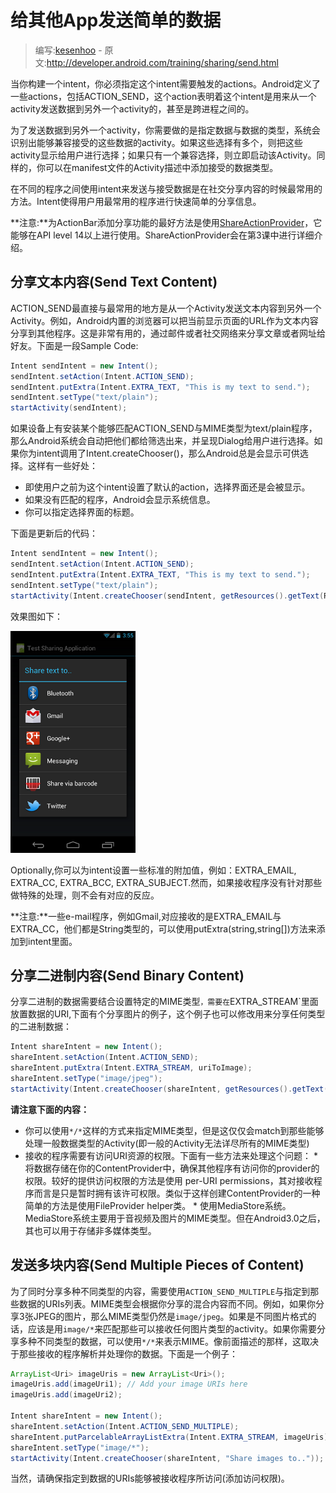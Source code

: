 # 给其他App发送简单的数据

> 编写:[kesenhoo](https://github.com/kesenhoo) - 原文:<http://developer.android.com/training/sharing/send.html>

当你构建一个intent，你必须指定这个intent需要触发的actions。Android定义了一些actions，包括ACTION_SEND，这个action表明着这个intent是用来从一个activity发送数据到另外一个activity的，甚至是跨进程之间的。

为了发送数据到另外一个activity，你需要做的是指定数据与数据的类型，系统会识别出能够兼容接受的这些数据的activity。如果这些选择有多个，则把这些activity显示给用户进行选择；如果只有一个兼容选择，则立即启动该Activity。同样的，你可以在manifest文件的Activity描述中添加接受的数据类型。

在不同的程序之间使用intent来发送与接受数据是在社交分享内容的时候最常用的方法。Intent使得用户用最常用的程序进行快速简单的分享信息。

**注意:**为ActionBar添加分享功能的最好方法是使用[ShareActionProvider](https://developer.android.com/reference/android/widget/ShareActionProvider.html)，它能够在API level 14以上进行使用。ShareActionProvider会在第3课中进行详细介绍。

## 分享文本内容(Send Text Content)

ACTION_SEND最直接与最常用的地方是从一个Activity发送文本内容到另外一个Activity。例如，Android内置的浏览器可以把当前显示页面的URL作为文本内容分享到其他程序。这是非常有用的，通过邮件或者社交网络来分享文章或者网址给好友。下面是一段Sample Code:

```java
Intent sendIntent = new Intent();
sendIntent.setAction(Intent.ACTION_SEND);
sendIntent.putExtra(Intent.EXTRA_TEXT, "This is my text to send.");
sendIntent.setType("text/plain");
startActivity(sendIntent);
```

如果设备上有安装某个能够匹配ACTION_SEND与MIME类型为text/plain程序，那么Android系统会自动把他们都给筛选出来，并呈现Dialog给用户进行选择。如果你为intent调用了Intent.createChooser()，那么Android总是会显示可供选择。这样有一些好处：

* 即使用户之前为这个intent设置了默认的action，选择界面还是会被显示。
* 如果没有匹配的程序，Android会显示系统信息。
* 你可以指定选择界面的标题。

下面是更新后的代码：

```java
Intent sendIntent = new Intent();
sendIntent.setAction(Intent.ACTION_SEND);
sendIntent.putExtra(Intent.EXTRA_TEXT, "This is my text to send.");
sendIntent.setType("text/plain");
startActivity(Intent.createChooser(sendIntent, getResources().getText(R.string.send_to));
```

效果图如下：

![share-text-screenshot.png](share-text-screenshot.png "Figure 1. Screenshot of ACTION_SEND intent chooser on a handset.")

Optionally,你可以为intent设置一些标准的附加值，例如：EXTRA_EMAIL, EXTRA_CC, EXTRA_BCC, EXTRA_SUBJECT.然而，如果接收程序没有针对那些做特殊的处理，则不会有对应的反应。

**注意:**一些e-mail程序，例如Gmail,对应接收的是EXTRA_EMAIL与EXTRA_CC，他们都是String类型的，可以使用putExtra(string,string[])方法来添加到intent里面。

## 分享二进制内容(Send Binary Content)

分享二进制的数据需要结合设置特定的MIME类型`，需要在`EXTRA_STREAM`里面放置数据的URI,下面有个分享图片的例子，这个例子也可以修改用来分享任何类型的二进制数据：

```java
Intent shareIntent = new Intent();
shareIntent.setAction(Intent.ACTION_SEND);
shareIntent.putExtra(Intent.EXTRA_STREAM, uriToImage);
shareIntent.setType("image/jpeg");
startActivity(Intent.createChooser(shareIntent, getResources().getText(R.string.send_to)));
```

**请注意下面的内容：**

* 你可以使用`*/*`这样的方式来指定MIME类型，但是这仅仅会match到那些能够处理一般数据类型的Activity(即一般的Activity无法详尽所有的MIME类型)
* 接收的程序需要有访问URI资源的权限。下面有一些方法来处理这个问题：
	* 
	将数据存储在你的ContentProvider中，确保其他程序有访问你的provider的权限。较好的提供访问权限的方法是使用 per-URI permissions，其对接收程序而言是只是暂时拥有该许可权限。类似于这样创建ContentProvider的一种简单的方法是使用FileProvider helper类。
	* 
	使用MediaStore系统。MediaStore系统主要用于音视频及图片的MIME类型。但在Android3.0之后，其也可以用于存储非多媒体类型。

## 发送多块内容(Send Multiple Pieces of Content)

为了同时分享多种不同类型的内容，需要使用`ACTION_SEND_MULTIPLE`与指定到那些数据的URIs列表。MIME类型会根据你分享的混合内容而不同。例如，如果你分享3张JPEG的图片，那么MIME类型仍然是`image/jpeg`。如果是不同图片格式的话，应该是用`image/*`来匹配那些可以接收任何图片类型的activity。如果你需要分享多种不同类型的数据，可以使用`*/*`来表示MIME。像前面描述的那样，这取决于那些接收的程序解析并处理你的数据。下面是一个例子：

```java
ArrayList<Uri> imageUris = new ArrayList<Uri>();
imageUris.add(imageUri1); // Add your image URIs here
imageUris.add(imageUri2);

Intent shareIntent = new Intent();
shareIntent.setAction(Intent.ACTION_SEND_MULTIPLE);
shareIntent.putParcelableArrayListExtra(Intent.EXTRA_STREAM, imageUris);
shareIntent.setType("image/*");
startActivity(Intent.createChooser(shareIntent, "Share images to.."));
```

当然，请确保指定到数据的URIs能够被接收程序所访问(添加访问权限)。
